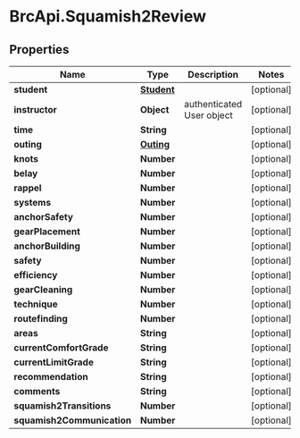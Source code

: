 # BrcApi.Squamish2Review

## Properties
Name | Type | Description | Notes
------------ | ------------- | ------------- | -------------
**student** | [**Student**](Student.md) |  | [optional] 
**instructor** | **Object** | authenticated User object | [optional] 
**time** | **String** |  | [optional] 
**outing** | [**Outing**](Outing.md) |  | [optional] 
**knots** | **Number** |  | [optional] 
**belay** | **Number** |  | [optional] 
**rappel** | **Number** |  | [optional] 
**systems** | **Number** |  | [optional] 
**anchorSafety** | **Number** |  | [optional] 
**gearPlacement** | **Number** |  | [optional] 
**anchorBuilding** | **Number** |  | [optional] 
**safety** | **Number** |  | [optional] 
**efficiency** | **Number** |  | [optional] 
**gearCleaning** | **Number** |  | [optional] 
**technique** | **Number** |  | [optional] 
**routefinding** | **Number** |  | [optional] 
**areas** | **String** |  | [optional] 
**currentComfortGrade** | **String** |  | [optional] 
**currentLimitGrade** | **String** |  | [optional] 
**recommendation** | **String** |  | [optional] 
**comments** | **String** |  | [optional] 
**squamish2Transitions** | **Number** |  | [optional] 
**squamish2Communication** | **Number** |  | [optional] 


